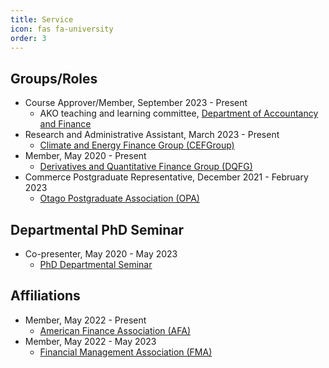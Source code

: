 ```yaml
---
title: Service
icon: fas fa-university
order: 3
---
```


## Groups/Roles 
- Course Approver/Member, September 2023 - Present
  - AKO teaching and learning committee, [Department of Accountancy and Finance](https://www.otago.ac.nz/accountancyfinance/about)
- Research and Administrative Assistant, March 2023 - Present 
  - [Climate and Energy Finance Group (CEFGroup)](https://blogs.otago.ac.nz/cefg/)
- Member, May 2020 - Present
  - [Derivatives and Quantitative Finance Group (DQFG)](https://blogs.otago.ac.nz/dqfg/)
- Commerce Postgraduate Representative, December 2021 - February 2023
  - [Otago Postgraduate Association (OPA)](https://www.ousa.org.nz/executive/otago-postgraduate-association-)

## Departmental PhD Seminar
- Co-presenter, May 2020 - May 2023
  - [PhD Departmental Seminar](https://sites.google.com/view/uoworkshop/)

## Affiliations
- Member, May 2022 - Present
  - [American Finance Association (AFA)](https://afajof.org/)
- Member, May 2022 - May 2023
  - [Financial Management Association (FMA)](https://www.fma.org/)
